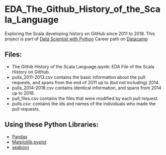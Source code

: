 # EDA_The_Github_History_of_the_Scala_Language
Exploring the Scala developing history on GitHub since 2011 to 2018.
This project is part of [Data Scientist with Python](https://app.datacamp.com/learn/career-tracks/data-scientist-with-python?version=5) Career path on [Datacamp](https://app.datacamp.com/learn)

## Files:
* The Githib History of the Scala Language.ipynb: EDA File of the Scala History on GitHub.
* pulls_2011-2013.csv contains the basic information about the pull requests, and spans from the end of 2011 up to (but not including) 2014.
* pulls_2014-2018.csv contains identical information, and spans from 2014 up to 2018.
* pull_files.csv contains the files that were modified by each pull request.
* pulls.csv: contains the ids and names of the individuals who made the pull requests.

## Using these Python Libraries:
* [Pandas](https://pandas.pydata.org/docs/)
* [Matplotlib.pyplot](https://matplotlib.org/stable/users/index.html)
* [seaborn](https://seaborn.pydata.org/)
